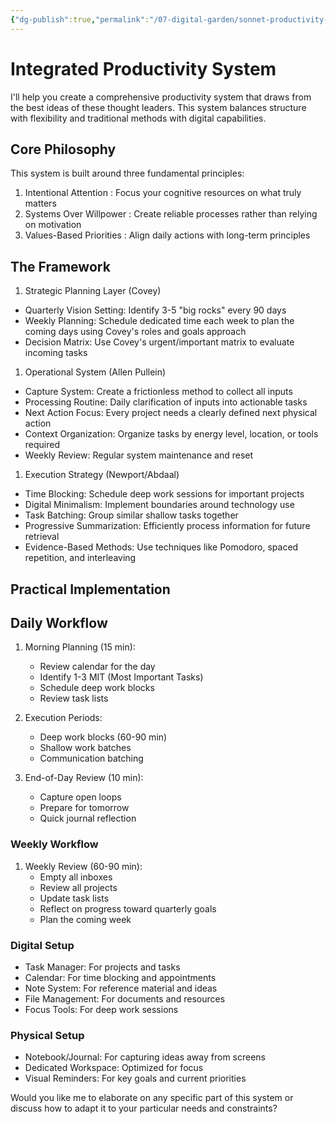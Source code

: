 ```yaml
---
{"dg-publish":true,"permalink":"/07-digital-garden/sonnet-productivity-system/","tags":["favorites","productivity"],"updated":"2025-04-08T18:49:03.011-07:00"}
---
```



# Integrated Productivity System

I'll help you create a comprehensive productivity system that draws from the best ideas of these thought leaders. This system balances structure with flexibility and traditional methods with digital capabilities.

## Core Philosophy

This system is built around three fundamental principles:

1. Intentional Attention : Focus your cognitive resources on what truly matters
2. Systems Over Willpower : Create reliable processes rather than relying on motivation
3. Values-Based Priorities : Align daily actions with long-term principles

## The Framework

 1. Strategic Planning Layer (Covey)

- Quarterly Vision Setting: Identify 3-5 "big rocks"  every 90 days
- Weekly Planning: Schedule dedicated time each week to plan the coming days using Covey's roles and goals approach
- Decision Matrix: Use Covey's urgent/important matrix to evaluate incoming tasks

 1. Operational System (Allen Pullein)

- Capture System: Create a frictionless method to collect all inputs 
- Processing Routine: Daily clarification of inputs into actionable tasks
- Next Action Focus: Every project needs a clearly defined next physical action
- Context Organization: Organize tasks by energy level, location, or tools required
- Weekly Review: Regular system maintenance and reset

 1. Execution Strategy (Newport/Abdaal)

- Time Blocking: Schedule deep work sessions for important projects
- Digital Minimalism: Implement boundaries around technology use
- Task Batching: Group similar shallow tasks together
- Progressive Summarization: Efficiently process information for future retrieval
- Evidence-Based Methods: Use techniques like Pomodoro, spaced repetition, and interleaving

## Practical Implementation

## Daily Workflow

1. Morning Planning (15 min):
   - Review calendar for the day
   - Identify 1-3 MIT (Most Important Tasks)
   - Schedule deep work blocks
   - Review task lists

2. Execution Periods:
   - Deep work blocks (60-90 min)
   - Shallow work batches
   - Communication batching

3. End-of-Day Review (10 min):
   - Capture open loops
   - Prepare for tomorrow
   - Quick journal reflection

### Weekly Workflow

1. Weekly Review (60-90 min):
   - Empty all inboxes
   - Review all projects
   - Update task lists
   - Reflect on progress toward quarterly goals
   - Plan the coming week

### Digital Setup

- Task Manager: For projects and tasks 
- Calendar: For time blocking and appointments
- Note System: For reference material and ideas 
- File Management: For documents and resources
- Focus Tools: For deep work sessions 

### Physical Setup

- Notebook/Journal: For capturing ideas away from screens
- Dedicated Workspace: Optimized for focus
- Visual Reminders: For key goals and current priorities

Would you like me to elaborate on any specific part of this system or discuss how to adapt it to your particular needs and constraints?